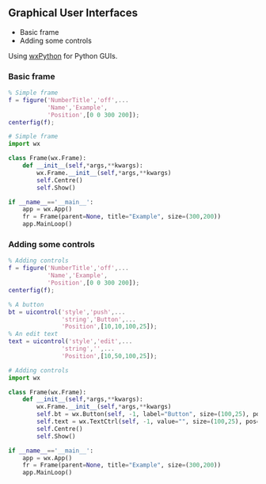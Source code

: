 ## Graphical User Interfaces

<!-- ==================== TOC using MarkdownTOC Sublime-Text plugin ===================== -->
<!-- MarkdownTOC depth=3 -->

- Basic frame
- Adding some controls

<!-- /MarkdownTOC -->
<!-- ==============================  END TOC ================================= -->

<!-- ============================= PRE ================================= -->

Using [wxPython](www.wxpython.org) for Python GUIs.

### Basic frame

```matlab
% Simple frame
f = figure('NumberTitle','off',...
           'Name','Example',
           'Position',[0 0 300 200]);
centerfig(f);
```

```python
# Simple frame
import wx

class Frame(wx.Frame):
    def __init__(self,*args,**kwargs):
        wx.Frame.__init__(self,*args,**kwargs)
        self.Centre()
        self.Show()

if __name__=='__main__':
    app = wx.App()
    fr = Frame(parent=None, title="Example", size=(300,200))
    app.MainLoop()
```

### Adding some controls

```matlab
% Adding controls
f = figure('NumberTitle','off',...
           'Name','Example',
           'Position',[0 0 300 200]);
centerfig(f);

% A button
bt = uicontrol('style','push',...
               'string','Button',...
               'Position',[10,10,100,25]);
% An edit text
text = uicontrol('style','edit',...
               'string','',...
               'Position',[10,50,100,25]);

```

```python
# Adding controls
import wx

class Frame(wx.Frame):
    def __init__(self,*args,**kwargs):
        wx.Frame.__init__(self,*args,**kwargs)
        self.bt = wx.Button(self, -1, label="Button", size=(100,25), pos=(10,10))
        self.text = wx.TextCtrl(self, -1, value="", size=(100,25), pos=(10,50))
        self.Centre()
        self.Show()

if __name__=='__main__':
    app = wx.App()
    fr = Frame(parent=None, title="Example", size=(300,200))
    app.MainLoop()
```
